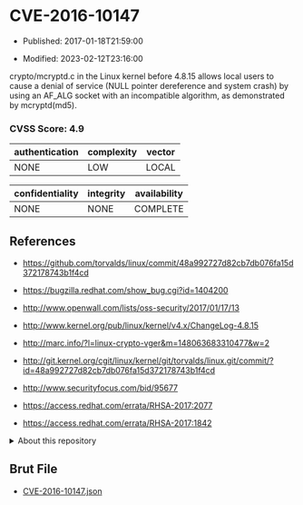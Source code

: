 # CVE-2016-10147

- Published: 2017-01-18T21:59:00

- Modified: 2023-02-12T23:16:00

crypto/mcryptd.c in the Linux kernel before 4.8.15 allows local users to cause a denial of service (NULL pointer dereference and system crash) by using an AF_ALG socket with an incompatible algorithm, as demonstrated by mcryptd(md5).

### CVSS Score: **4.9**

| authentication | complexity | vector |
| --- | --- | --- |
| NONE | LOW | LOCAL |

| confidentiality | integrity | availability |
| --- | --- | --- |
| NONE | NONE | COMPLETE |

## References

* https://github.com/torvalds/linux/commit/48a992727d82cb7db076fa15d372178743b1f4cd

* https://bugzilla.redhat.com/show_bug.cgi?id=1404200

* http://www.openwall.com/lists/oss-security/2017/01/17/13

* http://www.kernel.org/pub/linux/kernel/v4.x/ChangeLog-4.8.15

* http://marc.info/?l=linux-crypto-vger&m=148063683310477&w=2

* http://git.kernel.org/cgit/linux/kernel/git/torvalds/linux.git/commit/?id=48a992727d82cb7db076fa15d372178743b1f4cd

* http://www.securityfocus.com/bid/95677

* https://access.redhat.com/errata/RHSA-2017:2077

* https://access.redhat.com/errata/RHSA-2017:1842

<details>
<summary>About this repository</summary> 

  This repository is part of the project [Live Hack CVE](https://github.com/Live-Hack-CVE). Main website can be found [www.live-hack.org](https://www.live-hack.org) 
  
  Made by [Sn0wAlice](https://github.com/Sn0wAlice) for the people that care about security and need to have a feed of the latest CVEs. Hope you enjoy it, don't forget to star the repo and follow me on [Twitter](https://twitter.com/Sn0wAlice) and [Github](https://github.com/Sn0wAlice). And that is my [personnal website](https://www.alice-snow.me/)

  - [Home Page](https://github.com/Live-Hack-CVE)
  - [Framework](https://github.com/Live-Hack-CVE/cve-framework)
  - [CVE database](https://github.com/Live-Hack-CVE/full_database)
  - [Changelog](https://github.com/Live-Hack-CVE/Changelog)
</details>

## Brut File

* [CVE-2016-10147.json](https://raw.githubusercontent.com/Live-Hack-CVE/full_database/main/cves/2016/CVE-2016-10147.json)


